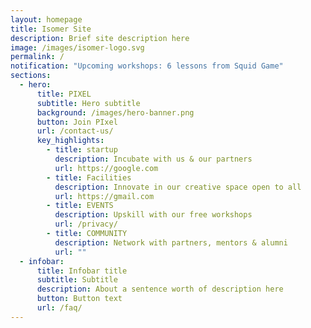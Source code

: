```yaml
---
layout: homepage
title: Isomer Site
description: Brief site description here
image: /images/isomer-logo.svg
permalink: /
notification: "Upcoming workshops: 6 lessons from Squid Game"
sections:
  - hero:
      title: PIXEL
      subtitle: Hero subtitle
      background: /images/hero-banner.png
      button: Join PIxel
      url: /contact-us/
      key_highlights:
        - title: startup
          description: Incubate with us & our partners
          url: https://google.com
        - title: Facilities
          description: Innovate in our creative space open to all
          url: https://gmail.com
        - title: EVENTS
          description: Upskill with our free workshops
          url: /privacy/
        - title: COMMUNITY
          description: Network with partners, mentors & alumni
          url: ""
  - infobar:
      title: Infobar title
      subtitle: Subtitle
      description: About a sentence worth of description here
      button: Button text
      url: /faq/
---
```

